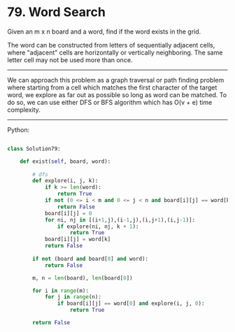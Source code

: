 # 79. Word Search

Given an m x n board and a word, find if the word exists in the grid.

The word can be constructed from letters of sequentially adjacent cells, where
"adjacent" cells are horizontally or vertically neighboring. The same letter
cell may not be used more than once.

---

We can approach this problem as a graph traversal or path finding problem where
starting from a cell which matches the first character of the target word, we
explore as far out as possible so long as word can be matched. To do so, we can
use either DFS or BFS algorithm which has O(v + e) time complexity.

---

Python:

```python

class Solution79:

    def exist(self, board, word):
        
        # dfs
        def explore(i, j, k):
            if k >= len(word):
                return True
            if not (0 <= i < m and 0 <= j < n and board[i][j] == word[k]):
                return False
            board[i][j] = 0
            for ni, nj in [(i+1,j),(i-1,j),(i,j+1),(i,j-1)]:
                if explore(ni, nj, k + 1):
                    return True
            board[i][j] = word[k]
            return False
        
        if not (board and board[0] and word):
            return False

        m, n = len(board), len(board[0])

        for i in range(m):
            for j in range(n):
                if board[i][j] == word[0] and explore(i, j, 0):
                    return True

        return False
```



